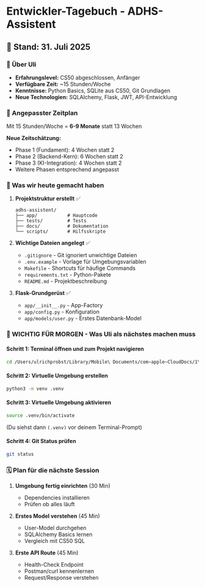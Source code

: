 # Entwickler-Tagebuch - ADHS-Assistent

## 📅 Stand: 31. Juli 2025

### 👤 Über Uli
- **Erfahrungslevel:** CS50 abgeschlossen, Anfänger
- **Verfügbare Zeit:** ~15 Stunden/Woche
- **Kenntnisse:** Python Basics, SQLite aus CS50, Git Grundlagen
- **Neue Technologien:** SQLAlchemy, Flask, JWT, API-Entwicklung

### 🎯 Angepasster Zeitplan
Mit 15 Stunden/Woche = **6-9 Monate** statt 13 Wochen

**Neue Zeitschätzung:**
- Phase 1 (Fundament): 4 Wochen statt 2
- Phase 2 (Backend-Kern): 6 Wochen statt 2
- Phase 3 (KI-Integration): 4 Wochen statt 2
- Weitere Phasen entsprechend angepasst

### 📍 Was wir heute gemacht haben

1. **Projektstruktur erstellt** ✅
   ```
   adhs-assistent/
   ├── app/           # Hauptcode
   ├── tests/         # Tests
   ├── docs/          # Dokumentation
   └── scripts/       # Hilfsskripte
   ```

2. **Wichtige Dateien angelegt** ✅
   - `.gitignore` - Git ignoriert unwichtige Dateien
   - `.env.example` - Vorlage für Umgebungsvariablen
   - `Makefile` - Shortcuts für häufige Commands
   - `requirements.txt` - Python-Pakete
   - `README.md` - Projektbeschreibung

3. **Flask-Grundgerüst** ✅
   - `app/__init__.py` - App-Factory
   - `app/config.py` - Konfiguration
   - `app/models/user.py` - Erstes Datenbank-Model

### 🔧 WICHTIG FÜR MORGEN - Was Uli als nächstes machen muss

#### Schritt 1: Terminal öffnen und zum Projekt navigieren
```bash
cd /Users/ulrichprobst/Library/Mobile\ Documents/com~apple~CloudDocs/1\ Uli\ Dokumente/A_Projekte/4\ Probst\ Dienstleistungen/Software-Entwicklung/harvard-cs50/adhs-assistent
```

#### Schritt 2: Virtuelle Umgebung erstellen
```bash
python3 -m venv .venv
```

#### Schritt 3: Virtuelle Umgebung aktivieren
```bash
source .venv/bin/activate
```
(Du siehst dann `(.venv)` vor deinem Terminal-Prompt)

#### Schritt 4: Git Status prüfen
```bash
git status
```

### 🗓️ Plan für die nächste Session

1. **Umgebung fertig einrichten** (30 Min)
   - Dependencies installieren
   - Prüfen ob alles läuft

2. **Erstes Model verstehen** (45 Min)
   - User-Model durchgehen
   - SQLAlchemy Basics lernen
   - Vergleich mit CS50 SQL

3. **Erste API Route** (45 Min)
   - Health-Check Endpoint
   - Postman/curl kennenlernen
   - Request/Response verstehen
